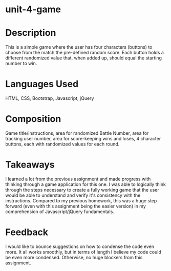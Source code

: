 # unit-4-game

# Description
This is a simple game where the user has four characters (buttons) to choose from the match the pre-defined random score. Each button holds a different randomized value that, when added up, should equal the starting number to win. 

# Languages Used
HTML, CSS, Bootstrap, Javascript, jQuery

# Composition
Game title/instructions, area for randomized Battle Number, area for tracking user number, area for score-keeping wins and loses, 4 character buttons, each with randomized values for each round.

# Takeaways
I learned a lot from the previous assignment and made progress with thinking through a game application for this one. I was able to logically think through the steps necessary to create a fully working game that the user would be able to understand and verify it's consistency with the instructions. Compared to my previous homework, this was a huge step forward (even with this assignment being the easier version) in my comprehension of Javascript/jQuery fundamentals.

# Feedback
I would like to bounce suggestions on how to condense the code even more. It all works smoothly, but in terms of length I believe my code could be even more condensed. Otherwise, no huge blockers from this assignment. 